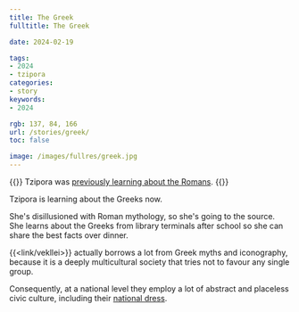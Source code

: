 ```yaml
---
title: The Greek
fulltitle: The Greek

date: 2024-02-19

tags:
- 2024
- tzipora
categories:
- story
keywords:
- 2024

rgb: 137, 84, 166
url: /stories/greek/
toc: false

image: /images/fullres/greek.jpg
---
```

{{<note caption>}}
Tzipora was [previously learning about the Romans](/stories/library-terminal/).
{{</note>}}

Tzipora is learning about the Greeks now.

She's disillusioned with Roman mythology, so she's going to the source. She learns about the Greeks from library terminals after school so she can share the best facts over dinner.

{{<link/vekllei>}} actually borrows a lot from Greek myths and iconography, because it is a deeply multicultural society that tries not to favour any single group.

Consequently, at a national level they employ a lot of abstract and placeless civic culture, including their [national dress](/stories/national-dress/).